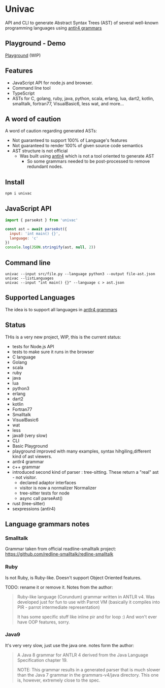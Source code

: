 # Univac

API and CLI to generate Abstract Syntax Trees (AST) of several well-known programming languages using [antlr4
grammars](https://github.com/antlr/grammars-v4)

## Playground - Demo

[Playground](https://cancerberosgx.github.io/demos/univac/playground/) (WIP)

## Features

 * JavaScript API for node.js and browser. 
 * Command line tool
 * TypeScript
 * ASTs for C, golang, ruby, java, python, scala, erlang, lua, dart2, kotlin, smalltalk, fortran77, VisualBasic6, less wat, and
   more... 


## A word of caution

A word of caution regarding generated ASTs:

 * Not guaranteed to support 100% of Language's features
 * Not guaranteed to render 100% of given source code semantics
 * AST structure is not official
   * Was built using [antlr4](https://github.com/antlr/grammars-v4) which is not a tool oriented to generate
     AST
      * So some grammars needed to be post-processed to remove redundant nodes.



## Install

```sh
npm i univac
```

## JavaScript API

```js
import { parseAst } from 'univac'

const ast = await parseAst({
  input: 'int main() {}',
  language: 'c'
})
console.log(JSON.stringify(ast, null, 2))
```

## Command line

```
univac --input src/file.py --language python3 --output file-ast.json
univac --listLanguages
univac --input "int main() {}" --language c > ast.json
```

## Supported Languages

The idea is to support all languages in [antlr4 grammars](https://github.com/antlr/grammars-v4)

## Status

THis is a very new project, WIP, this is the current status:

 * tests for Node.js API
 * tests to make sure it runs in the browser
 * C language
 * Golang
 * scala
 * ruby
 * java
 * lua
 * python3
 * erlang
 * dart2
 * kotlin
 * Fortran77
 * Smalltalk
 * VisualBasic6
 * wat
 * less
 * java9 (very slow)
 * CLI
 * Basic Playground
 * playground improved with many examples, syntax hihgiling,different kind of ast viewers.
 * antlr4 grammar
 * c++ grammar 
 * introduced second kind of parser : tree-sitting. These return a "real" ast - not visitor. 
   * declared adaptor interfaces
   * visitor is now  a normalizer Normalizer
   * tree-sitter tests for node
   * async call parseAst()
 * rust (tree-sitter)
 * sexpressions (antlr4)

## Language grammars notes

### Smalltalk

Grammar taken from official readline-smalltalk project: https://github.com/redline-smalltalk/redline-smalltalk

### Ruby

Is not Ruby, is Ruby-like. Doesn't support Object Oriented features. 

TODO: rename it or remove it. Notes from the author:

> Ruby-like language (Corundum) grammar written in ANTLR v4. Was developed just for fun to use with Parrot VM
> (basically it compiles into PIR - parrot intermediate representation)
>
> It has some specific stuff like inline pir and for loop :) And won't ever have OOP features, sorry.

### Java9

It's very very slow, just use the java one. notes form the author:

> A Java 8 grammar for ANTLR 4 derived from the Java Language Specification chapter 19.
>
> NOTE: This grammar results in a generated parser that is much slower than the Java 7 grammar in the
> grammars-v4/java directory. This one is, however, extremely close to the spec.

